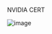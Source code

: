 NVIDIA CERT


![image](https://github.com/user-attachments/assets/4ae1d308-c0c2-4313-925c-09c75457f974)


